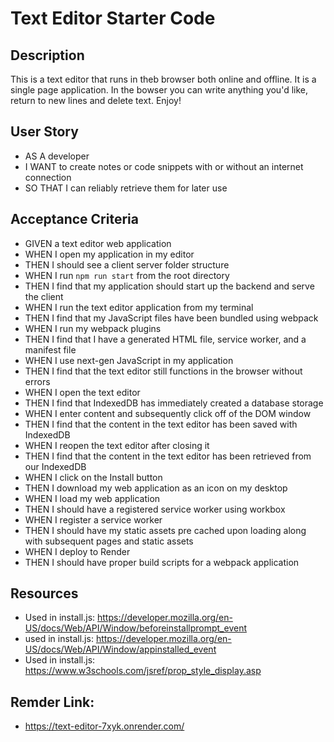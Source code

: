 # Text Editor Starter Code

## Description 
This is a text editor that runs in theb browser both online and offline. It is a single page application. In the bowser you can write anything you'd like, return to new lines and delete text. Enjoy!

## User Story
- AS A developer
- I WANT to create notes or code snippets with or without an internet connection
- SO THAT I can reliably retrieve them for later use

## Acceptance Criteria 
- GIVEN a text editor web application
- WHEN I open my application in my editor
- THEN I should see a client server folder structure
- WHEN I run `npm run start` from the root directory
- THEN I find that my application should start up the backend and serve the client
- WHEN I run the text editor application from my terminal
- THEN I find that my JavaScript files have been bundled using webpack
- WHEN I run my webpack plugins
- THEN I find that I have a generated HTML file, service worker, and a manifest file
- WHEN I use next-gen JavaScript in my application
- THEN I find that the text editor still functions in the browser without errors
- WHEN I open the text editor
- THEN I find that IndexedDB has immediately created a database storage
- WHEN I enter content and subsequently click off of the DOM window
- THEN I find that the content in the text editor has been saved with IndexedDB
- WHEN I reopen the text editor after closing it
- THEN I find that the content in the text editor has been retrieved from our IndexedDB
- WHEN I click on the Install button
- THEN I download my web application as an icon on my desktop
- WHEN I load my web application
- THEN I should have a registered service worker using workbox
- WHEN I register a service worker
- THEN I should have my static assets pre cached upon loading along with subsequent pages and static assets
- WHEN I deploy to Render
- THEN I should have proper build scripts for a webpack application

## Resources 
- Used in install.js: https://developer.mozilla.org/en-US/docs/Web/API/Window/beforeinstallprompt_event 
- used in install.js: https://developer.mozilla.org/en-US/docs/Web/API/Window/appinstalled_event 
- Used in install.js: https://www.w3schools.com/jsref/prop_style_display.asp 

## Remder Link:
- https://text-editor-7xyk.onrender.com/ 